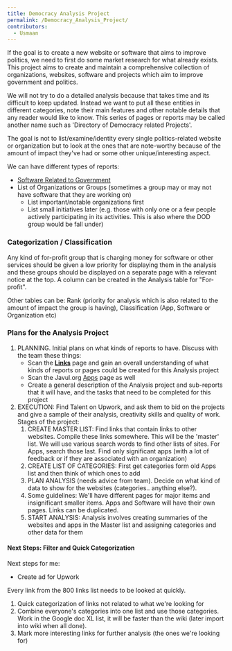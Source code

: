 ```yaml
---
title: Democracy Analysis Project
permalink: /Democracy_Analysis_Project/
contributors:
  - Usmaan
---
```


If the goal is to create a new website or software that aims to improve
politics, we need to first do some market research for what already
exists. This project aims to create and maintain a comprehensive
collection of organizations, websites, software and projects which aim
to improve government and politics.

We will not try to do a detailed analysis because that takes time and
its difficult to keep updated. Instead we want to put all these entities
in different categories, note their main features and other notable
details that any reader would like to know. This series of pages or
reports may be called another name such as 'Directory of Democracy
related Projects'.

The goal is not to list/examine/identity every single politics-related
website or organization but to look at the ones that are note-worthy
because of the amount of impact they've had or some other
unique/interesting aspect.

We can have different types of reports:

- [Software Related to
  Government](Software_Related_to_Government "wikilink")
- List of Organizations or Groups (sometimes a group may or may not have
  software that they are working on)
  - List important/notable organizations first
  - List small initiatives later (e.g. those with only one or a few
    people actively participating in its activities. This is also where
    the DOD group would be fall under)

### Categorization / Classification

Any kind of for-profit group that is charging money for software or
other services should be given a low priority for displaying them in the
analysis and these groups should be displayed on a separate page with a
relevant notice at the top. A column can be created in the Analysis
table for "For-profit".

Other tables can be: Rank (priority for analysis which is also related
to the amount of impact the group is having), Classification (App,
Software or Organization etc)

### Plans for the Analysis Project

1.  PLANNING. Initial plans on what kinds of reports to have. Discuss
    with the team these things:
    - Scan the
      [**Links**](Democracy_Analysis_Project_-_Links "wikilink") page
      and gain an overall understanding of what kinds of reports or
      pages could be created for this Analysis project
    - Scan the Javul.org
      [Apps](https://javul.org/wiki/Apps_and_Software_related_to_Government_and_Politics)
      page as well
    - Create a general description of the Analysis project and
      sub-reports that it will have, and the tasks that need to be
      completed for this project
2.  EXECUTION: Find Talent on Upwork, and ask them to bid on the
    projects and give a sample of their analysis, creativity skills and
    quality of work. Stages of the project:
    1.  CREATE MASTER LIST: Find links that contain links to other
        websites. Compile these links somewhere. This will be the
        'master' list. We will use various search words to find other
        lists of sites. For Apps, search those last. Find only
        significant apps (with a lot of feedback or if they are
        associated with an organization)
    2.  CREATE LIST OF CATEGORIES: First get categories form old Apps
        list and then think of which ones to add
    3.  PLAN ANALYSIS (needs advice from team). Decide on what kind of
        data to show for the websites (categories.. anything else?).
    4.  Some guidelines: We'll have different pages for major items and
        insignificant smaller items. Apps and Software will have their
        own pages. Links can be duplicated.
    5.  START ANALYSIS: Analysis involves creating summaries of the
        websites and apps in the Master list and assigning categories
        and other data for them

#### Next Steps: Filter and Quick Categorization

Next steps for me:

- Create ad for Upwork

Every link from the 800 links list needs to be looked at quickly.

1.  Quick categorization of links not related to what we're looking for
2.  Combine everyone's categories into one list and use those
    categories. Work in the Google doc XL list, it will be faster than
    the wiki (later import into wiki when all done).
3.  Mark more interesting links for further analysis (the ones we're
    looking for)
